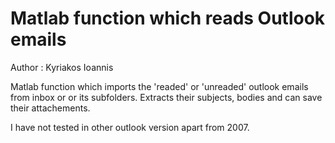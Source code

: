 # Matlab function which reads Outlook emails
Author : Kyriakos Ioannis

Matlab function which imports the 'readed' or 'unreaded' outlook emails from inbox or or its subfolders. Extracts their subjects, bodies and can save their attachements.

 I have not tested in other outlook version apart from 2007. 
